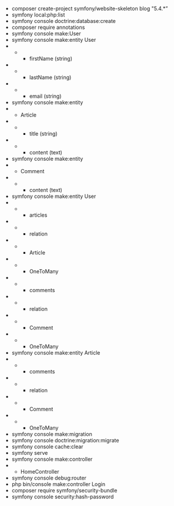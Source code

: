 * composer create-project symfony/website-skeleton blog "5.4.*”
* symfony local:php:list
* symfony console doctrine:database:create
* composer require annotations
* symfony console make:User
* symfony console make:entity User
* * * firstName (string)
* * * lastName (string)
* * * email (string)
* symfony console make:entity
*  * Article
* * * title (string)
* * * content (text)
* symfony console make:entity
* * Comment
* * * content (text)
* symfony console make:entity User
* * * articles
* * * relation
* * * Article
* * * OneToMany
* * * comments
* * * relation
* * * Comment
* * * OneToMany
* symfony console make:entity Article
* * * comments
* * * relation
* * * Comment
* * * OneToMany
* symfony console make:migration
* symfony console doctrine:migration:migrate
* symfony console cache:clear 
* symfony serve
* symfony console make:controller
* * HomeController
* symfony console debug:router
* php bin/console make:controller Login
* composer require symfony/security-bundle
* symfony console security:hash-password


